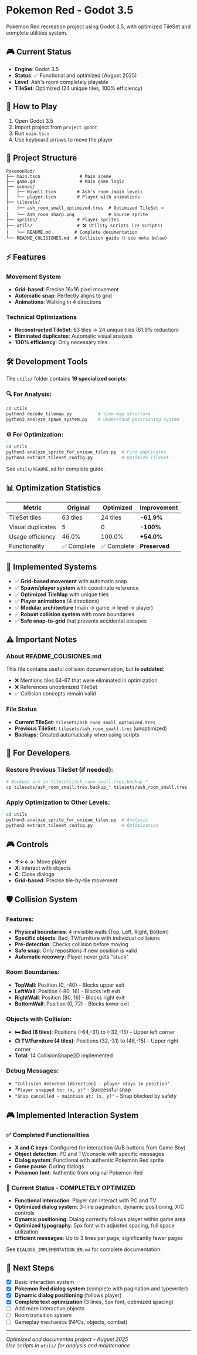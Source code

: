 # Pokemon Red - Godot 3.5

Pokemon Red recreation project using Godot 3.5, with optimized TileSet and complete utilities system.

## 🎮 Current Status

- **Engine**: Godot 3.5
- **Status**: ✅ Functional and optimized (August 2025)
- **Level**: Ash's room completely playable
- **TileSet**: Optimized (24 unique tiles, 100% efficiency)

## 🚀 How to Play

1. Open Godot 3.5
2. Import project from `project.godot`
3. Run `main.tscn`
4. Use keyboard arrows to move the player

## 📁 Project Structure

```
PokemonRed/
├── main.tscn               # Main scene
├── game.gd                 # Main game logic
├── scenes/
│   ├── Nivel1.tscn        # Ash's room (main level)
│   └── player.tscn        # Player with animations
├── tilesets/
│   ├── ash_room_small_optimized.tres  # Optimized TileSet ⭐
│   └── Ash_room_sharp.png             # Source sprite
├── sprites/               # Player sprites
├── utils/                 # 🛠️ Utility scripts (19 scripts)
│   └── README.md         # Complete documentation
└── README_COLISIONES.md  # Collision guide (ℹ️ see note below)
```

## ⚡ Features

### Movement System
- **Grid-based**: Precise 16x16 pixel movement
- **Automatic snap**: Perfectly aligns to grid
- **Animations**: Walking in 4 directions

### Technical Optimizations
- **Reconstructed TileSet**: 63 tiles → 24 unique tiles (61.9% reduction)
- **Eliminated duplicates**: Automatic visual analysis
- **100% efficiency**: Only necessary tiles

## 🛠️ Development Tools

The `utils/` folder contains **19 specialized scripts**:

### 🔍 For Analysis:
```bash
cd utils
python3 decode_tilemap.py          # View map structure
python3 analyze_spawn_system.py    # Understand positioning system
```

### ⚙️ For Optimization:
```bash
cd utils  
python3 analyze_sprite_for_unique_tiles.py  # Find duplicates
python3 extract_tileset_config.py           # Optimize TileSet
```

See `utils/README.md` for complete guide.

## 📊 Optimization Statistics

| Metric | Original | Optimized | Improvement |
|---------|----------|------------|--------|
| TileSet tiles | 63 tiles | 24 tiles | **-61.9%** |
| Visual duplicates | 5 | 0 | **-100%** |
| Usage efficiency | 46.0% | 100.0% | **+54.0%** |
| Functionality | ✅ Complete | ✅ Complete | **Preserved** |

## 🎯 Implemented Systems

- ✅ **Grid-based movement** with automatic snap
- ✅ **Spawn/player system** with coordinate reference  
- ✅ **Optimized TileMap** with unique tiles
- ✅ **Player animations** (4 directions)
- ✅ **Modular architecture** (main → game → level → player)
- ✅ **Robust collision system** with room boundaries
- ✅ **Safe snap-to-grid** that prevents accidental escapes

## ⚠️ Important Notes

### About README_COLISIONES.md
This file contains useful collision documentation, but **is outdated**:
- ❌ Mentions tiles 64-67 that were eliminated in optimization
- ❌ References unoptimized TileSet
- ✅ Collision concepts remain valid

### File Status
- **Current TileSet**: `tilesets/ash_room_small_optimized.tres`
- **Previous TileSet**: `tilesets/ash_room_small.tres` (unoptimized)
- **Backups**: Created automatically when using scripts

## 🔄 For Developers

### Restore Previous TileSet (if needed):
```bash
# Backups are in tilesets/ash_room_small.tres.backup_*
cp tilesets/ash_room_small.tres.backup_* tilesets/ash_room_small.tres
```

### Apply Optimization to Other Levels:
```bash
cd utils
python3 analyze_sprite_for_unique_tiles.py  # Analysis
python3 extract_tileset_config.py           # Optimization
```

## 🎮 Controls

- **↑↓←→**: Move player
- **X**: Interact with objects
- **C**: Close dialogs
- **Grid-based**: Precise tile-by-tile movement

## 🛡️ Collision System

### Features:
- **Physical boundaries**: 4 invisible walls (Top, Left, Right, Bottom)
- **Specific objects**: Bed, TV/furniture with individual collisions
- **Pre-detection**: Checks collision before moving
- **Safe snap**: Only repositions if new position is valid
- **Automatic recovery**: Player never gets "stuck"

### Room Boundaries:
- **TopWall**: Position (0, -40) - Blocks upper exit
- **LeftWall**: Position (-80, 16) - Blocks left exit
- **RightWall**: Position (80, 16) - Blocks right exit  
- **BottomWall**: Position (0, 72) - Blocks lower exit

### Objects with Collision:
- **🛏️ Bed (6 tiles)**: Positions (-64,-31) to (-32,-15) - Upper left corner
- **📺 TV/Furniture (4 tiles)**: Positions (32,-31) to (48,-15) - Upper right corner
- **Total**: 14 CollisionShape2D implemented

### Debug Messages:
- `"Collision detected [direction] - player stays in position"`
- `"Player snapped to: (x, y)"` - Successful snap
- `"Snap cancelled - maintain at: (x, y)"` - Snap blocked by safety

## 🎮 Implemented Interaction System

### ✅ Completed Functionalities
- **X and C keys**: Configured for interaction (A/B buttons from Game Boy)
- **Object detection**: PC and TV/console with specific messages
- **Dialog system**: Functional with authentic Pokemon Red sprite
- **Game pause**: During dialogs
- **Pokemon font**: Authentic from original Pokemon Red

### 🔧 Current Status - COMPLETELY OPTIMIZED
- **Functional interaction**: Player can interact with PC and TV
- **Optimized dialog system**: 3-line pagination, dynamic positioning, X/C controls
- **Dynamic positioning**: Dialog correctly follows player within game area
- **Optimized typography**: 5px font with adjusted spacing, full space utilization
- **Efficient messages**: Up to 3 lines per page, significantly fewer pages

See `DIALOGS_IMPLEMENTATION_EN.md` for complete documentation.

## 🚀 Next Steps

- [x] Basic interaction system
- [x] **Pokemon Red dialog system** (complete with pagination and typewriter)
- [x] **Dynamic dialog positioning** (follows player)
- [x] **Complete text optimization** (3 lines, 5px font, optimized spacing)
- [ ] Add more interactive objects
- [ ] Room transition system
- [ ] Gameplay mechanics (NPCs, objects, combat)

---

*Optimized and documented project - August 2025*  
*Use scripts in `utils/` for analysis and maintenance*